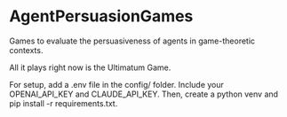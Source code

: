 # AgentPersuasionGames
Games to evaluate the persuasiveness of agents in game-theoretic contexts.

All it plays right now is the Ultimatum Game.

For setup, add a .env file in the config/ folder. Include your OPENAI_API_KEY and CLAUDE_API_KEY. Then, create a python venv and pip install -r requirements.txt.
